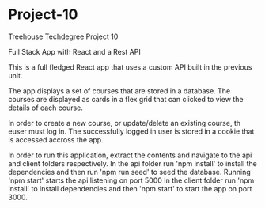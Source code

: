 # Project-10

Treehouse Techdegree Project 10

Full Stack App with React and a Rest API

This is a full fledged React app that uses a custom API built in the previous unit.

The app displays a set of courses that are stored in a database. The courses are
displayed as cards in a flex grid that can clicked to view the details of each course.

In order to create a new course, or update/delete an existing course, th euser must log in.
The successfully logged in user is stored in a cookie that is accessed accross the app.

In order to run this application, extract the contents and navigate to the api and client folders 
respectively. In the api folder run 'npm install' to install the dependencies and then run 'npm
run seed' to seed the database. Running 'npm start' starts the api listening on port 5000
In the client folder run 'npm install' to install dependencies and then 'npm start' 
to start the app on port 3000.
